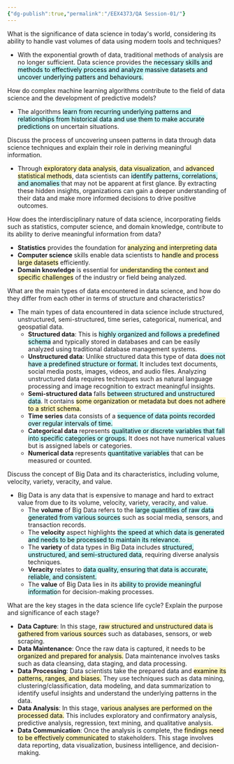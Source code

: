 ```yaml
---
{"dg-publish":true,"permalink":"/EEX4373/QA Session-01/"}
---
```



What is the significance of data science in today's world, considering its ability to handle vast volumes of data using modern tools and techniques?

- With the exponential growth of data, traditional methods of analysis are no longer sufficient. Data science provides the <mark style="background: #ABF7F7A6;">necessary skills and methods to effectively process and analyze massive datasets and uncover underlying patters and behaviours.</mark>

How do complex machine learning algorithms contribute to the field of data science and the development of predictive models?

- The algorithms <mark style="background: #ABF7F7A6;">learn from recurring underlying patterns and relationships from historical data and use them to make accurate predictions</mark> on uncertain situations.

Discuss the process of uncovering unseen patterns in data through data science techniques and explain their role in deriving meaningful information.

- Through <mark style="background: #FFF3A3A6;">exploratory data analysis</mark>, <mark style="background: #FFF3A3A6;">data visualization</mark>, and <mark style="background: #FFF3A3A6;">advanced statistical methods</mark>, data scientists can <mark style="background: #ABF7F7A6;">identify patterns, correlations, and anomalies </mark>that may not be apparent at first glance. By extracting these hidden insights, organizations can gain a deeper understanding of their data and make more informed decisions to drive positive outcomes.

How does the interdisciplinary nature of data science, incorporating fields such as statistics, computer science, and domain knowledge, contribute to its ability to derive meaningful information from data?

- **Statistics** provides the foundation for <mark style="background: #FFF3A3A6;">analyzing and interpreting data</mark>
- **Computer science** skills enable data scientists to <mark style="background: #FFF3A3A6;">handle and process large datasets</mark> efficiently. 
- **Domain knowledge** is essential for <mark style="background: #FFF3A3A6;">understanding the context and specific challenges</mark> of the industry or field being analyzed.

What are the main types of data encountered in data science, and how do they differ from each other in terms of structure and characteristics?

- The main types of data encountered in data science include structured, unstructured, semi-structured, time series, categorical, numerical, and geospatial data.
	- **Structured data**: This is <mark style="background: #ABF7F7A6;">highly organized and follows a predefined schema</mark> and typically stored in databases and can be easily analyzed using traditional database management systems.
	- **Unstructured data**: Unlike structured data this type of data <mark style="background: #ABF7F7A6;">does not have a predefined structure or format.</mark> It includes text documents, social media posts, images, videos, and audio files. Analyzing unstructured data requires techniques such as natural language processing and image recognition to extract meaningful insights.
	- **Semi-structured data** falls <mark style="background: #ABF7F7A6;">between structured and unstructured data</mark>. It contains <mark style="background: #FFF3A3A6;">some organization or metadata but does not adhere to a strict schema.</mark> 
	- **Time series** data consists of a <mark style="background: #ABF7F7A6;">sequence of data points recorded over regular intervals of time. </mark>
	- **Categorical data** represents <mark style="background: #ABF7F7A6;">qualitative or discrete variables that fall into specific categories or groups.</mark> It does not have numerical values but is assigned labels or categories. 
	- **Numerical data** represents <mark style="background: #ABF7F7A6;">quantitative variables</mark> that can be measured or counted.

Discuss the concept of Big Data and its characteristics, including volume, velocity, variety, veracity, and value. 

- Big Data is any data that is expensive to manage and hard to extract value from due to its volume, velocity, variety, veracity, and value.
	- The **volume** of Big Data refers to the <mark style="background: #ABF7F7A6;">large quantities of raw data generated from various sources</mark> such as social media, sensors, and transaction records.
	- The **velocity** aspect highlights <mark style="background: #ABF7F7A6;">the speed at which data is generated and needs to be processed to maintain its relevance.</mark> 
	- The **variety** of data types in Big Data includes <mark style="background: #ABF7F7A6;">structured, unstructured, and semi-structured data</mark>, requiring diverse analysis techniques. 
	- **Veracity** relates to <mark style="background: #ABF7F7A6;">data quality, ensuring that data is accurate, reliable, and consistent. </mark>
	- The **value** of Big Data lies in its <mark style="background: #ABF7F7A6;">ability to provide meaningful informatio</mark>n for decision-making processes.

What are the key stages in the data science life cycle? Explain the purpose and significance of each stage?

- **Data Capture**: In this stage, <mark style="background: #FFF3A3A6;">raw structured and unstructured data is gathered from various source</mark>s such as databases, sensors, or web scraping.
- **Data Maintenance**: Once the raw data is captured, it needs to be <mark style="background: #FFF3A3A6;">organized and prepared for analysis.</mark> Data maintenance involves tasks such as data cleansing, data staging, and data processing. 
- **Data Processing**: Data scientists take the prepared data and <mark style="background: #FFF3A3A6;">examine its patterns, ranges, and biases.</mark> They use techniques such as data mining, clustering/classification, data modeling, and data summarization to identify useful insights and understand the underlying patterns in the data.
- **Data Analysis**: In this stage, <mark style="background: #FFF3A3A6;">various analyses are performed on the processed data.</mark> This includes exploratory and confirmatory analysis, predictive analysis, regression, text mining, and qualitative analysis.
- **Data Communication**: Once the analysis is complete, the <mark style="background: #FFF3A3A6;">findings need to be effectively communicated</mark> to stakeholders. This stage involves data reporting, data visualization, business intelligence, and decision-making.
